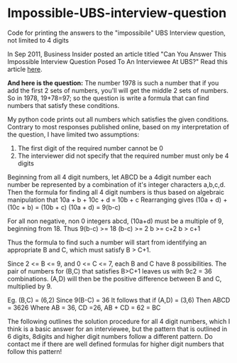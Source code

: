 # Impossible-UBS-interview-question
Code for printing the answers to the "impossibile" UBS Interview question, not limited to 4 digits

In Sep 2011, Business Insider posted an article titled "Can You Answer This Impossible Interview Question Posed To An Interviewee At UBS?" Read this article <a href="http://www.businessinsider.com/interview-question-ubs-quant-2011-9?IR=T&" target="_blank">here</a>.

<b>And here is the question:</b>
The number 1978 is such a number that if you add the first 2 sets of numbers, you'll will get the middle 2 sets of numbers. So in 1978, 19+78=97; so the question is write a formula that can find numbers that satisfy these conditions.

My python code prints out all numbers which satisfies the given conditions. Contrary to most responses published online, based on my interpretation of the question, I have limited two assumptions:
1) The first digit of the required number cannot be 0
2) The interviewer did not specify that the required number must only be 4 digits

Beginning from all 4 digit numbers, let ABCD be a 4digit number each number be represented by a combination of it's integer characters a,b,c,d. Then the formula for finding all 4 digit numbers is thus based on algebraic manipulation that
10a + b + 10c + d = 10b + c
Rearranging gives
(10a + d) + (10c + b) = (10b + c)
(10a + d) = 9(b-c)

For all non negative, non 0 integers abcd, (10a+d) must be a multiple of 9, beginning from 18. 
Thus 9(b-c) >= 18
(b-c) >= 2
b >= c+2
b > c+1

Thus the formula to find such a number will start from identifying an appropriate B and C, which must satisfy B > C+1.

Since 2 <= B <= 9, and 0 <= C <= 7, each B and C have 8 possibilities. The pair of numbers for (B,C) that satisfies B>C+1 leaves us with 9c2 = 36 combinations. (A,D) will then be the positive difference between B and C, multiplied by 9.

Eg. 
(B,C) = (6,2)
Since 9(B-C) = 36
It follows that if (A,D) = (3,6)
Then ABCD = 3626
Where AB = 36, CD =26, AB + CD = 62 = BC


The following outlines the solution procedure for all 4 digit numbers, which I think is a basic answer for an interviewee, but the pattern that is outlined in 6 digits, 8digits and higher digit numbers follow a different pattern. Do contact me if there are well defined formulas for higher digit numbers that follow this pattern!


